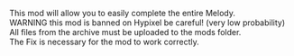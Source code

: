This mod will allow you to easily complete the entire Melody.                                                                      
WARNING this mod is banned on Hypixel be careful! (very low probability)                                                                      
All files from the archive must be uploaded to the mods folder.                                                                      
The Fix is necessary for the mod to work correctly.
